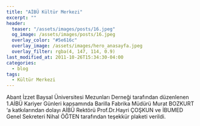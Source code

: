 ```yaml
---
title: "AİBÜ Kültür Merkezi"
excerpt: ""
header:
  teaser: "/assets/images/posts/16.jpeg"
  og_image: /assets/images/posts/16.jpeg
  overlay_color: "#5e616c"
  overlay_image: /assets/images/hero_anasayfa.jpeg
  overlay_filter: rgba(4, 147, 114, 0.9)
last_modified_at: 2011-10-26T15:34:30-04:00
categories:
  - blog
tags:
  - Kültür Merkezi
---
```


Abant İzzet Baysal Üniversitesi Mezunları Derneği tarafından düzenlenen 1.AİBÜ Kariyer Günleri kapsamında Barilla Fabrika Müdürü Murat BOZKURT ‘a katkılarından dolayı AİBÜ Rektörü Prof.Dr.Hayri ÇOŞKUN ve İBUMED Genel Sekreteri Nihal ÖĞTEN tarafından teşekkür plaketi verildi.
